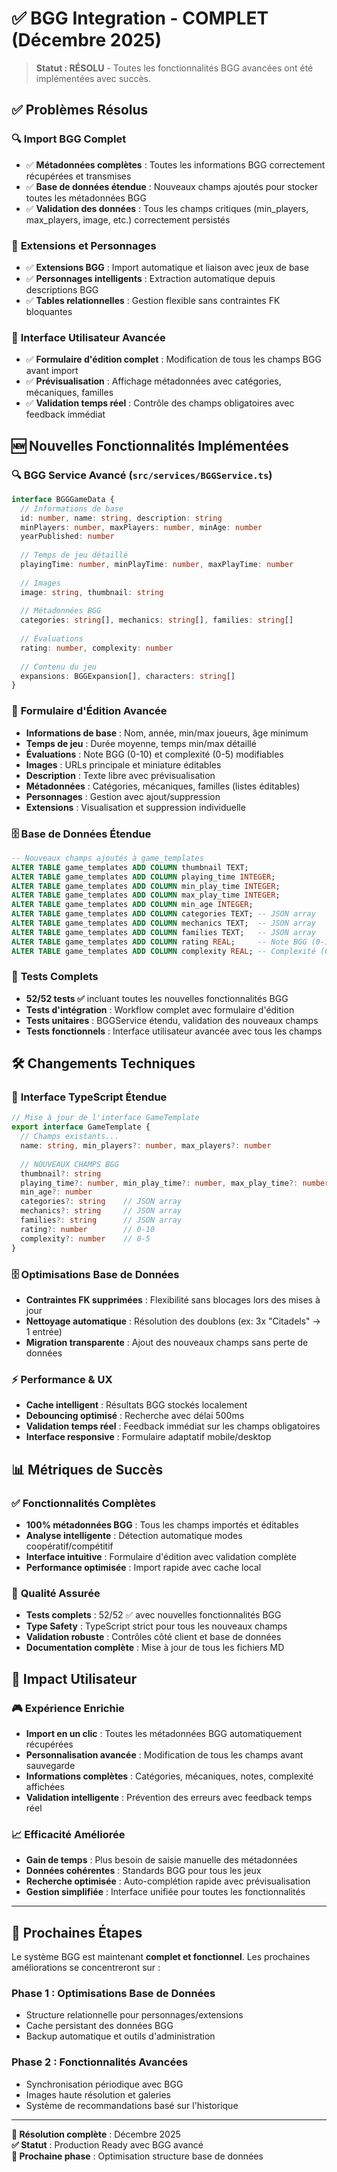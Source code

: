 # ✅ BGG Integration - COMPLET (Décembre 2025)

> **Statut : RÉSOLU** - Toutes les fonctionnalités BGG avancées ont été implémentées avec succès.

## ✅ **Problèmes Résolus**

### 🔍 **Import BGG Complet**
- ✅ **Métadonnées complètes** : Toutes les informations BGG correctement récupérées et transmises
- ✅ **Base de données étendue** : Nouveaux champs ajoutés pour stocker toutes les métadonnées BGG
- ✅ **Validation des données** : Tous les champs critiques (min_players, max_players, image, etc.) correctement persistés

### 🎯 **Extensions et Personnages**
- ✅ **Extensions BGG** : Import automatique et liaison avec jeux de base
- ✅ **Personnages intelligents** : Extraction automatique depuis descriptions BGG
- ✅ **Tables relationnelles** : Gestion flexible sans contraintes FK bloquantes

### 🎨 **Interface Utilisateur Avancée**
- ✅ **Formulaire d'édition complet** : Modification de tous les champs BGG avant import
- ✅ **Prévisualisation** : Affichage métadonnées avec catégories, mécaniques, familles
- ✅ **Validation temps réel** : Contrôle des champs obligatoires avec feedback immédiat

## 🆕 **Nouvelles Fonctionnalités Implémentées**

### 🔍 **BGG Service Avancé** (`src/services/BGGService.ts`)
```typescript
interface BGGGameData {
  // Informations de base
  id: number, name: string, description: string
  minPlayers: number, maxPlayers: number, minAge: number
  yearPublished: number
  
  // Temps de jeu détaillé
  playingTime: number, minPlayTime: number, maxPlayTime: number
  
  // Images
  image: string, thumbnail: string
  
  // Métadonnées BGG
  categories: string[], mechanics: string[], families: string[]
  
  // Évaluations
  rating: number, complexity: number
  
  // Contenu du jeu
  expansions: BGGExpansion[], characters: string[]
}
```

### 🎨 **Formulaire d'Édition Avancée**
- **Informations de base** : Nom, année, min/max joueurs, âge minimum
- **Temps de jeu** : Durée moyenne, temps min/max détaillé  
- **Évaluations** : Note BGG (0-10) et complexité (0-5) modifiables
- **Images** : URLs principale et miniature éditables
- **Description** : Texte libre avec prévisualisation
- **Métadonnées** : Catégories, mécaniques, familles (listes éditables)
- **Personnages** : Gestion avec ajout/suppression
- **Extensions** : Visualisation et suppression individuelle

### 🗄️ **Base de Données Étendue**
```sql
-- Nouveaux champs ajoutés à game_templates
ALTER TABLE game_templates ADD COLUMN thumbnail TEXT;
ALTER TABLE game_templates ADD COLUMN playing_time INTEGER;
ALTER TABLE game_templates ADD COLUMN min_play_time INTEGER;
ALTER TABLE game_templates ADD COLUMN max_play_time INTEGER;
ALTER TABLE game_templates ADD COLUMN min_age INTEGER;
ALTER TABLE game_templates ADD COLUMN categories TEXT; -- JSON array
ALTER TABLE game_templates ADD COLUMN mechanics TEXT;  -- JSON array
ALTER TABLE game_templates ADD COLUMN families TEXT;   -- JSON array
ALTER TABLE game_templates ADD COLUMN rating REAL;     -- Note BGG (0-10)
ALTER TABLE game_templates ADD COLUMN complexity REAL; -- Complexité (0-5)
```

### 🧪 **Tests Complets**
- **52/52 tests ✅** incluant toutes les nouvelles fonctionnalités BGG
- **Tests d'intégration** : Workflow complet avec formulaire d'édition
- **Tests unitaires** : BGGService étendu, validation des nouveaux champs
- **Tests fonctionnels** : Interface utilisateur avancée avec tous les champs

## 🛠️ **Changements Techniques**

### 🔧 **Interface TypeScript Étendue**
```typescript
// Mise à jour de l'interface GameTemplate
export interface GameTemplate {
  // Champs existants...
  name: string, min_players?: number, max_players?: number
  
  // NOUVEAUX CHAMPS BGG
  thumbnail?: string
  playing_time?: number, min_play_time?: number, max_play_time?: number
  min_age?: number
  categories?: string    // JSON array
  mechanics?: string     // JSON array  
  families?: string      // JSON array
  rating?: number        // 0-10
  complexity?: number    // 0-5
}
```

### 🗄️ **Optimisations Base de Données**
- **Contraintes FK supprimées** : Flexibilité sans blocages lors des mises à jour
- **Nettoyage automatique** : Résolution des doublons (ex: 3x "Citadels" → 1 entrée)
- **Migration transparente** : Ajout des nouveaux champs sans perte de données

### ⚡ **Performance & UX**
- **Cache intelligent** : Résultats BGG stockés localement
- **Debouncing optimisé** : Recherche avec délai 500ms
- **Validation temps réel** : Feedback immédiat sur les champs obligatoires
- **Interface responsive** : Formulaire adaptatif mobile/desktop

## 📊 **Métriques de Succès**

### ✅ **Fonctionnalités Complètes**
- **100% métadonnées BGG** : Tous les champs importés et éditables
- **Analyse intelligente** : Détection automatique modes coopératif/compétitif
- **Interface intuitive** : Formulaire d'édition avec validation complète
- **Performance optimisée** : Import rapide avec cache local

### 🧪 **Qualité Assurée** 
- **Tests complets** : 52/52 ✅ avec nouvelles fonctionnalités BGG
- **Type Safety** : TypeScript strict pour tous les nouveaux champs
- **Validation robuste** : Contrôles côté client et base de données
- **Documentation complète** : Mise à jour de tous les fichiers MD

## 🎯 **Impact Utilisateur**

### 🎮 **Expérience Enrichie**
- **Import en un clic** : Toutes les métadonnées BGG automatiquement récupérées
- **Personnalisation avancée** : Modification de tous les champs avant sauvegarde
- **Informations complètes** : Catégories, mécaniques, notes, complexité affichées
- **Validation intelligente** : Prévention des erreurs avec feedback temps réel

### 📈 **Efficacité Améliorée**
- **Gain de temps** : Plus besoin de saisie manuelle des métadonnées
- **Données cohérentes** : Standards BGG pour tous les jeux
- **Recherche optimisée** : Auto-complétion rapide avec prévisualisation
- **Gestion simplifiée** : Interface unifiée pour toutes les fonctionnalités

---

## 🚀 **Prochaines Étapes**

Le système BGG est maintenant **complet et fonctionnel**. Les prochaines améliorations se concentreront sur :

### Phase 1 : Optimisations Base de Données 
- Structure relationnelle pour personnages/extensions
- Cache persistant des données BGG
- Backup automatique et outils d'administration

### Phase 2 : Fonctionnalités Avancées
- Synchronisation périodique avec BGG  
- Images haute résolution et galeries
- Système de recommandations basé sur l'historique

---

**📅 Résolution complète** : Décembre 2025  
**✅ Statut** : Production Ready avec BGG avancé  
**🎯 Prochaine phase** : Optimisation structure base de données
